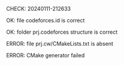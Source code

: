 CHECK: 20240111-212633
OK: file codeforces.id is correct
OK: folder prj.codeforces structure is correct
ERROR: file prj.cw/CMakeLists.txt is absent
ERROR: CMake generator failed
